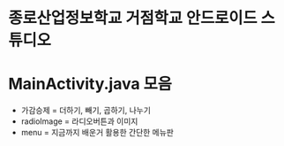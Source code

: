 # 종로산업정보학교 거점학교 안드로이드 스튜디오
# MainActivity.java 모음
- 가감승제 = 더하기, 빼기, 곱하기, 나누기 
- radioImage = 라디오버튼과 이미지 
- menu = 지금까지 배운거 활용한 간단한 메뉴판
